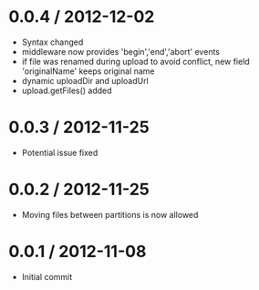 0.0.4 / 2012-12-02
==================

  * Syntax changed
  * middleware now provides 'begin','end','abort' events
  * if file was renamed during upload to avoid conflict,
    new field 'originalName' keeps original name
  * dynamic uploadDir and uploadUrl
  * upload.getFiles() added

0.0.3 / 2012-11-25
==================

  * Potential issue fixed

0.0.2 / 2012-11-25
==================

  * Moving files between partitions is now allowed

0.0.1 / 2012-11-08
==================

  * Initial commit
